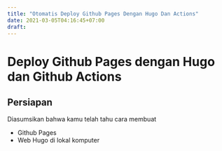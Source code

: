 ```yaml
---
title: "Otomatis Deploy Github Pages Dengan Hugo Dan Actions"
date: 2021-03-05T04:16:45+07:00
draft: 
---
```


# Deploy Github Pages dengan Hugo dan Github Actions

## Persiapan

Diasumsikan bahwa kamu telah tahu cara membuat 

- Github Pages
- Web Hugo di lokal komputer
